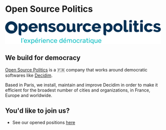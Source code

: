 # Open Source Politics
![Logo](https://raw.githubusercontent.com/OpenSourcePolitics/.github/main/profile/img/osp-logo.svg)

## We build for democracy
[Open Source Politics](https://opensourcepolitics.eu) is a 🇫🇷 company that works around democratic softwares like [Decidim](https://decidim.org).

Based in Paris, we install, maintain and improve Decidim in order to make it efficient for the broadest number of cities and organizations, in France, Europe and worldwide.

## You'd like to join us?
- See our opened positions [here](https://opensourcepolitics.eu/offres-demploi/)
